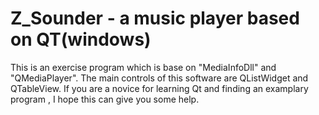 # Z_Sounder - a music player based on QT(windows)
This is an exercise program which is base on "MediaInfoDll" and "QMediaPlayer".
The main controls of this software are QListWidget and QTableView. 
If you are a novice for learning Qt and finding an examplary program , I hope this can give you some help.   
